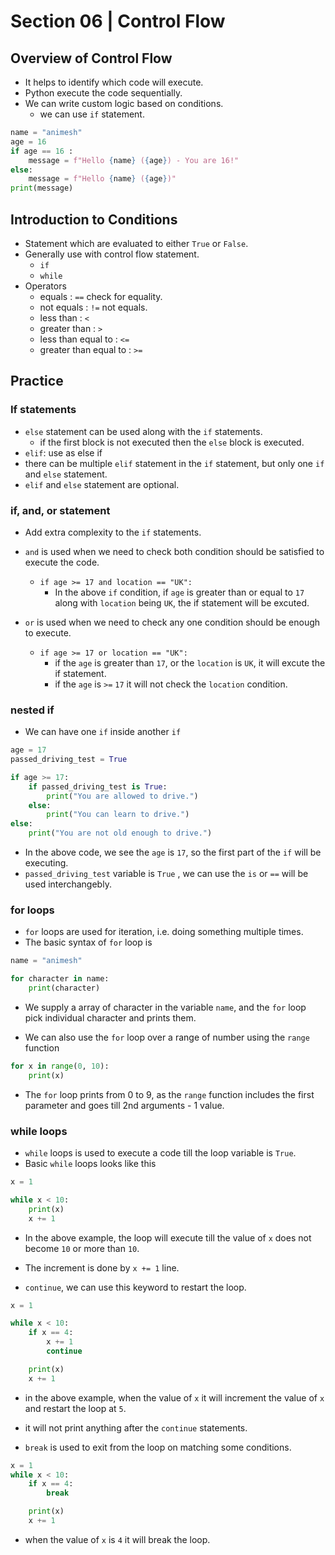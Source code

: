 # Section 06 | Control Flow #

## Overview of Control Flow ##

* It helps to identify which code will execute.
* Python execute the code sequentially.
* We can write custom logic based on conditions.
    * we can use `if` statement.

```python
name = "animesh"
age = 16
if age == 16 :
    message = f"Hello {name} ({age}) - You are 16!"
else:
    message = f"Hello {name} ({age})"
print(message)

```

## Introduction to Conditions ##

* Statement which are evaluated to either `True` or `False`.
* Generally use with control flow statement.
    * `if`
    * `while`
* Operators
    * equals : `==` check for equality.
    * not equals : `!=` not equals.
    * less than : `<`
    * greater than : `>`
    * less than equal to : `<=`
    * greater than equal to : `>=`

## Practice ##
### If statements ###

* `else` statement can be used along with the `if` statements.
    * if the first block is not executed then the `else` block is executed.
* `elif`: use as else if
* there can be multiple `elif` statement in the `if` statement, but only one `if` and `else` statement.
* `elif` and `else` statement are optional.

### if, and, or statement ###

* Add extra complexity to the `if` statements.
* `and` is used when we need to check both condition should be satisfied to execute the code.
    * `if age >= 17 and location == "UK":`
        * In the above `if` condition, if `age` is greater than or equal to `17` along with `location` being `UK`, the if statement will be excuted.
        
* `or` is used when we need to check any one condition should be enough to execute.
    * `if age >= 17 or location == "UK":`
        * if the `age` is greater than `17`, or the `location` is `UK`, it will excute the if statement.
        * if the `age` is `>=` `17` it will not check the `location` condition.


### nested if ###

* We can have one `if` inside another `if`

```python
age = 17
passed_driving_test = True

if age >= 17:
    if passed_driving_test is True:
        print("You are allowed to drive.")
    else:
        print("You can learn to drive.")
else:
    print("You are not old enough to drive.")

```
* In the above code, we see the `age` is `17`, so the first part of the `if` will be executing.
* `passed_driving_test` variable is `True` , we can use the `is` or `==` will be used interchangebly.

### for loops ###

* `for` loops are used for iteration, i.e. doing something multiple times.
* The basic syntax of `for` loop is

```python
name = "animesh"

for character in name:
    print(character)
```
* We supply a array of character in the variable `name`, and the `for` loop pick individual character and prints them.

* We can also use the `for` loop over a range of number using the `range` function

```python
for x in range(0, 10):
    print(x)
```
* The `for` loop prints from 0 to 9, as the `range` function includes the first parameter and goes till 2nd arguments - 1 value. 

### while loops ###

* `while` loops is used to execute a code till the loop variable is `True`.
* Basic `while` loops looks like this

```python
x = 1

while x < 10:
    print(x)
    x += 1
```
* In the above example, the loop will execute till the value of `x` does not become `10` or more than `10`.
* The increment is done by `x += 1` line.

* `continue`, we can use this keyword to restart the loop.

```python
x = 1

while x < 10:
    if x == 4:
        x += 1
        continue

    print(x)
    x += 1
```
* in the above example, when the value of `x` it will increment the value of `x` and restart the loop at `5`.
* it will not print anything after the `continue` statements.

* `break` is used to exit from the loop on matching some conditions.

```python
x = 1
while x < 10:
    if x == 4:
        break

    print(x)
    x += 1
```
* when the value of `x` is `4` it will break the loop.